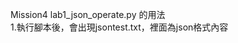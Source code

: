 Mission4 lab1_json_operate.py 的用法                                         
1.執行腳本後，會出現jsontest.txt，裡面為json格式內容
